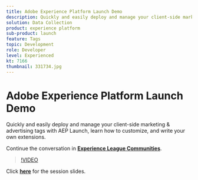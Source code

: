 ```yaml
---
title: Adobe Experience Platform Launch Demo
description: Quickly and easily deploy and manage your client-side marketing & advertising tags with AEP Launch, learn how to customize, and write your own extensions. This session was delivered as part of Adobe Developers Live Content event.
solution: Data Collection
product: experience platform
sub-product: launch
feature: Tags
topic: Development
role: Developer
level: Experienced
kt: 7166
thumbnail: 331734.jpg
---
```


# Adobe Experience Platform Launch Demo

Quickly and easily deploy and manage your client-side marketing & advertising tags with AEP Launch, learn how to customize, and write your own extensions.

Continue the conversation in **[Experience League Communities](http://adobe.ly/36Yd3v6)**.

>[!VIDEO](https://video.tv.adobe.com/v/331734/?quality=12&learn=on&hidetitle=true)

Click **[here](assets/experience-platform-launch-demo.pdf)** for the session slides.
